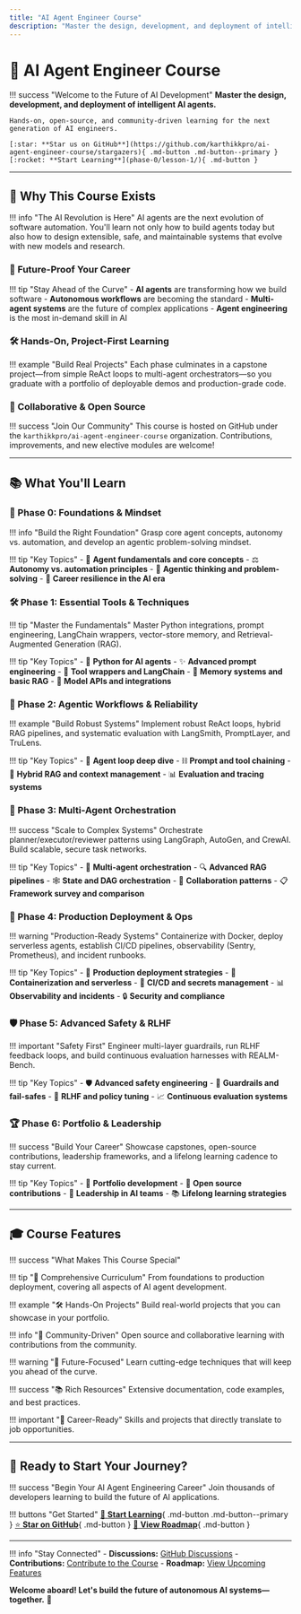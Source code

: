 ```yaml
---
title: "AI Agent Engineer Course"
description: "Master the design, development, and deployment of intelligent AI agents. Hands-on, open-source, and community-driven."
---
```


# 🚀 AI Agent Engineer Course

!!! success "Welcome to the Future of AI Development"
    **Master the design, development, and deployment of intelligent AI agents.**
    
    Hands-on, open-source, and community-driven learning for the next generation of AI engineers.
    
    [:star: **Star us on GitHub**](https://github.com/karthikkpro/ai-agent-engineer-course/stargazers){ .md-button .md-button--primary }
    [:rocket: **Start Learning**](phase-0/lesson-1/){ .md-button }

---

## 🎯 Why This Course Exists

!!! info "The AI Revolution is Here"
    AI agents are the next evolution of software automation. You'll learn not only how to build agents today but also how to design extensible, safe, and maintainable systems that evolve with new models and research.

### 🚀 Future-Proof Your Career

!!! tip "Stay Ahead of the Curve"
    - **AI agents** are transforming how we build software
    - **Autonomous workflows** are becoming the standard
    - **Multi-agent systems** are the future of complex applications
    - **Agent engineering** is the most in-demand skill in AI

### 🛠️ Hands-On, Project-First Learning

!!! example "Build Real Projects"
    Each phase culminates in a capstone project—from simple ReAct loops to multi-agent orchestrators—so you graduate with a portfolio of deployable demos and production-grade code.

### 🤝 Collaborative & Open Source

!!! success "Join Our Community"
    This course is hosted on GitHub under the `karthikkpro/ai-agent-engineer-course` organization. Contributions, improvements, and new elective modules are welcome!

---

## 📚 What You'll Learn

### 🎯 Phase 0: Foundations & Mindset

!!! info "Build the Right Foundation"
    Grasp core agent concepts, autonomy vs. automation, and develop an agentic problem-solving mindset.

!!! tip "Key Topics"
    - 🧠 **Agent fundamentals and core concepts**
    - ⚖️ **Autonomy vs. automation principles**
    - 🎯 **Agentic thinking and problem-solving**
    - 🚀 **Career resilience in the AI era**

### 🛠️ Phase 1: Essential Tools & Techniques

!!! tip "Master the Fundamentals"
    Master Python integrations, prompt engineering, LangChain wrappers, vector-store memory, and Retrieval-Augmented Generation (RAG).

!!! tip "Key Topics"
    - 🐍 **Python for AI agents**
    - ✨ **Advanced prompt engineering**
    - 🔧 **Tool wrappers and LangChain**
    - 🧠 **Memory systems and basic RAG**
    - 🔌 **Model APIs and integrations**

### 🔄 Phase 2: Agentic Workflows & Reliability

!!! example "Build Robust Systems"
    Implement robust ReAct loops, hybrid RAG pipelines, and systematic evaluation with LangSmith, PromptLayer, and TruLens.

!!! tip "Key Topics"
    - 🔄 **Agent loop deep dive**
    - ⛓️ **Prompt and tool chaining**
    - 🔗 **Hybrid RAG and context management**
    - 📊 **Evaluation and tracing systems**

### 🤖 Phase 3: Multi-Agent Orchestration

!!! success "Scale to Complex Systems"
    Orchestrate planner/executor/reviewer patterns using LangGraph, AutoGen, and CrewAI. Build scalable, secure task networks.

!!! tip "Key Topics"
    - 🤖 **Multi-agent orchestration**
    - 🔍 **Advanced RAG pipelines**
    - 🕸️ **State and DAG orchestration**
    - 🤝 **Collaboration patterns**
    - 📋 **Framework survey and comparison**

### 🚀 Phase 4: Production Deployment & Ops

!!! warning "Production-Ready Systems"
    Containerize with Docker, deploy serverless agents, establish CI/CD pipelines, observability (Sentry, Prometheus), and incident runbooks.

!!! tip "Key Topics"
    - 🚀 **Production deployment strategies**
    - 🐳 **Containerization and serverless**
    - 🔄 **CI/CD and secrets management**
    - 📊 **Observability and incidents**
    - 🔒 **Security and compliance**

### 🛡️ Phase 5: Advanced Safety & RLHF

!!! important "Safety First"
    Engineer multi-layer guardrails, run RLHF feedback loops, and build continuous evaluation harnesses with REALM-Bench.

!!! tip "Key Topics"
    - 🛡️ **Advanced safety engineering**
    - 🚧 **Guardrails and fail-safes**
    - 🎯 **RLHF and policy tuning**
    - 📈 **Continuous evaluation systems**

### 🏆 Phase 6: Portfolio & Leadership

!!! success "Build Your Career"
    Showcase capstones, open-source contributions, leadership frameworks, and a lifelong learning cadence to stay current.

!!! tip "Key Topics"
    - 📁 **Portfolio development**
    - 🌟 **Open source contributions**
    - 👥 **Leadership in AI teams**
    - 📚 **Lifelong learning strategies**

---

## 🎓 Course Features

!!! success "What Makes This Course Special"

!!! tip "📖 Comprehensive Curriculum"
    From foundations to production deployment, covering all aspects of AI agent development.

!!! example "🛠️ Hands-On Projects"
    Build real-world projects that you can showcase in your portfolio.

!!! info "🤝 Community-Driven"
    Open source and collaborative learning with contributions from the community.

!!! warning "🚀 Future-Focused"
    Learn cutting-edge techniques that will keep you ahead of the curve.

!!! success "📚 Rich Resources"
    Extensive documentation, code examples, and best practices.

!!! important "🎯 Career-Ready"
    Skills and projects that directly translate to job opportunities.

---

## 🚀 Ready to Start Your Journey?

!!! success "Begin Your AI Agent Engineering Career"
    Join thousands of developers learning to build the future of AI applications.

!!! buttons "Get Started"
    [:rocket: **Start Learning**](phase-0/lesson-1/){ .md-button .md-button--primary }
    [:star: **Star on GitHub**](https://github.com/karthikkpro/ai-agent-engineer-course/stargazers){ .md-button }
    [:book: **View Roadmap**](Roadmap.md){ .md-button }

---

!!! info "Stay Connected"
    - **Discussions:** [GitHub Discussions](https://github.com/karthikkpro/ai-agent-engineer-course/discussions)
    - **Contributions:** [Contribute to the Course](CONTRIBUTING.md)
    - **Roadmap:** [View Upcoming Features](Roadmap.md)

**Welcome aboard! Let's build the future of autonomous AI systems—together.** 🚀
